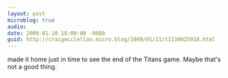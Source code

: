 ```yaml
---
layout: post
microblog: true
audio: 
date: 2009-01-10 18:00:00 -0600
guid: http://craigmcclellan.micro.blog/2009/01/11/t1110025918.html
---
```

made it home just in time to see the end of the Titans game. Maybe that's not a good thing.
